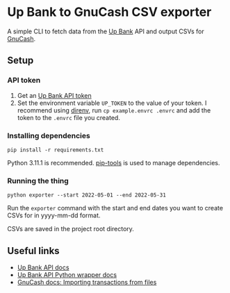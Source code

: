 # Up Bank to GnuCash CSV exporter

A simple CLI to fetch data from the [Up Bank](https://up.com.au/) API and output CSVs for [GnuCash](https://www.gnucash.org/).

## Setup

### API token
1. Get an [Up Bank API token](https://developer.up.com.au/#getting-started)
1. Set the environment variable `UP_TOKEN` to the value of your token. I recommend using [direnv](https://direnv.net/), run `cp example.envrc .envrc` and add the token to the `.envrc` file you created.

### Installing dependencies

```shell
pip install -r requirements.txt
```

Python 3.11.1 is recommended. [pip-tools](https://github.com/jazzband/pip-tools) is used to manage dependencies.

### Running the thing

```shell
python exporter --start 2022-05-01 --end 2022-05-31
```

Run the `exporter` command with the start and end dates you want to create CSVs for in yyyy-mm-dd format.

CSVs are saved in the project root directory.

## Useful links

- [Up Bank API docs](https://developer.up.com.au/)
- [Up Bank API Python wrapper docs](https://jcwillox.github.io/up-bank-api/)
- [GnuCash docs: Importing transactions from files](https://www.gnucash.org/docs/v4/C/gnucash-help/trans-import.html)
